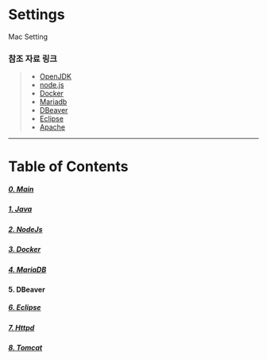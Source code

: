 # Settings
Mac Setting

### 참조 자료 링크
> * [OpenJDK](https://www.azul.com/downloads/?version=java-19-sts&os=macos&architecture=arm-64-bit&package=jdk)
> * [node.js](https://nodejs.org/en/)
> * [Docker](https://www.docker.com/)
> * [Mariadb](https://mariadb.org/)
> * [DBeaver](https://dbeaver.io/)
> * [Eclipse](https://www.eclipse.org/)
> * [Apache](https://apache.org/)

----

# Table of Contents
##### [0. Main](../../)
##### [1. Java](../java)
##### [2. NodeJs](../node)
##### [3. Docker](../docker)
##### [4. MariaDB](../mariadb)
#### 5. DBeaver
##### [6. Eclipse](../eclipse)
##### [7. Httpd](../httpd)
##### [8. Tomcat](../tomcat)